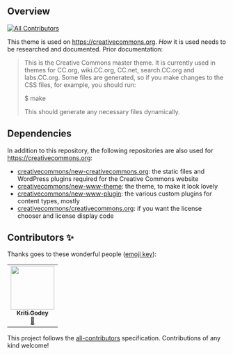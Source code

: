 ## Overview
<!-- ALL-CONTRIBUTORS-BADGE:START - Do not remove or modify this section -->
[![All Contributors](https://img.shields.io/badge/all_contributors-1-orange.svg?style=flat-square)](#contributors-)
<!-- ALL-CONTRIBUTORS-BADGE:END -->

This theme is used on <https://creativecommons.org>. *How* it is used needs to be researched and documented. Prior documentation:

> This is the Creative Commons master theme. It is currently used in themes for
> CC.org, wiki.CC.org, CC.net, search.CC.org and labs.CC.org.  Some files are
> generated, so if you make changes to the CSS files, for example, you should
> run:
>
> $ make
>
> This should generate any necessary files dynamically.

## Dependencies

In addition to this repository, the following repositories are also used for <https://creativecommons.org>:
- [creativecommons/new-creativecommons.org][static]: the static files and WordPress plugins required for the Creative Commons website
- [creativecommons/new-www-theme][theme]: the theme, to make it look lovely
- [creativecommons/new-www-plugin][plugin]: the various custom plugins for
  content types, mostly
- [creativecommons/creativecommons.org][licenses]: if you want the license
  chooser and license display code
  
[static]:https://github.com/creativecommons/new-creativecommons.org
[theme]:https://github.com/creativecommons/new-www-theme
[plugin]:https://github.com/creativecommons/new-www-plugin
[licenses]:https://github.com/creativecommons/creativecommons.org

## Contributors ✨

Thanks goes to these wonderful people ([emoji key](https://allcontributors.org/docs/en/emoji-key)):

<!-- ALL-CONTRIBUTORS-LIST:START - Do not remove or modify this section -->
<!-- prettier-ignore-start -->
<!-- markdownlint-disable -->
<table>
  <tr>
    <td align="center"><a href="http://kritigodey.com"><img src="https://avatars.githubusercontent.com/u/287034?v=4?s=100" width="100px;" alt=""/><br /><sub><b>Kriti Godey</b></sub></a><br /><a href="https://github.com/creativecommons/cc-wp-theme/commits?author=kgodey" title="Documentation">📖</a></td>
  </tr>
</table>

<!-- markdownlint-restore -->
<!-- prettier-ignore-end -->

<!-- ALL-CONTRIBUTORS-LIST:END -->

This project follows the [all-contributors](https://github.com/all-contributors/all-contributors) specification. Contributions of any kind welcome!